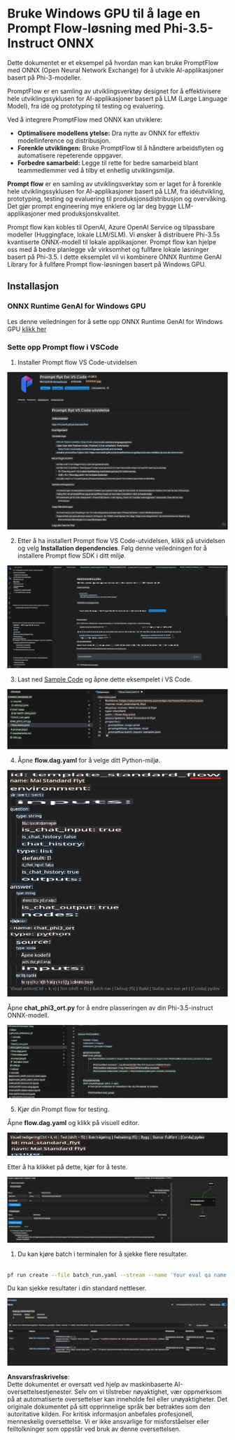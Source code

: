 # Bruke Windows GPU til å lage en Prompt Flow-løsning med Phi-3.5-Instruct ONNX

Dette dokumentet er et eksempel på hvordan man kan bruke PromptFlow med ONNX (Open Neural Network Exchange) for å utvikle AI-applikasjoner basert på Phi-3-modeller.

PromptFlow er en samling av utviklingsverktøy designet for å effektivisere hele utviklingssyklusen for AI-applikasjoner basert på LLM (Large Language Model), fra idé og prototyping til testing og evaluering.

Ved å integrere PromptFlow med ONNX kan utviklere:

- **Optimalisere modellens ytelse:** Dra nytte av ONNX for effektiv modellinference og distribusjon.
- **Forenkle utviklingen:** Bruke PromptFlow til å håndtere arbeidsflyten og automatisere repeterende oppgaver.
- **Forbedre samarbeid:** Legge til rette for bedre samarbeid blant teammedlemmer ved å tilby et enhetlig utviklingsmiljø.

**Prompt flow** er en samling av utviklingsverktøy som er laget for å forenkle hele utviklingssyklusen for AI-applikasjoner basert på LLM, fra idéutvikling, prototyping, testing og evaluering til produksjonsdistribusjon og overvåking. Det gjør prompt engineering mye enklere og lar deg bygge LLM-applikasjoner med produksjonskvalitet.

Prompt flow kan kobles til OpenAI, Azure OpenAI Service og tilpassbare modeller (Huggingface, lokale LLM/SLM). Vi ønsker å distribuere Phi-3.5s kvantiserte ONNX-modell til lokale applikasjoner. Prompt flow kan hjelpe oss med å bedre planlegge vår virksomhet og fullføre lokale løsninger basert på Phi-3.5. I dette eksemplet vil vi kombinere ONNX Runtime GenAI Library for å fullføre Prompt flow-løsningen basert på Windows GPU.

## **Installasjon**

### **ONNX Runtime GenAI for Windows GPU**

Les denne veiledningen for å sette opp ONNX Runtime GenAI for Windows GPU [klikk her](./ORTWindowGPUGuideline.md)

### **Sette opp Prompt flow i VSCode**

1. Installer Prompt flow VS Code-utvidelsen

![pfvscode](../../../../../../translated_images/pfvscode.79f42ae5dd93ed35c19d6d978ae75831fef40e0b8440ee48b893b5a0597d2260.no.png)

2. Etter å ha installert Prompt flow VS Code-utvidelsen, klikk på utvidelsen og velg **Installation dependencies**. Følg denne veiledningen for å installere Prompt flow SDK i ditt miljø.

![pfsetup](../../../../../../translated_images/pfsetup.0c82d99c7760aac29833b37faf4329e67e22279b1c5f37a73724dfa9ebaa32ee.no.png)

3. Last ned [Sample Code](../../../../../../code/09.UpdateSamples/Aug/pf/onnx_inference_pf) og åpne dette eksempelet i VS Code.

![pfsample](../../../../../../translated_images/pfsample.7bf40b133a558d86356dd6bc0e480bad2659d9c5364823dae9b3e6784e6f2d25.no.png)

4. Åpne **flow.dag.yaml** for å velge ditt Python-miljø.

![pfdag](../../../../../../translated_images/pfdag.c5eb356fa3a96178cd594de9a5da921c4bbe646a9946f32aa20d344ccbeb51a0.no.png)

   Åpne **chat_phi3_ort.py** for å endre plasseringen av din Phi-3.5-instruct ONNX-modell.

![pfphi](../../../../../../translated_images/pfphi.fff4b0afea47c92c8481174dbf3092823906fca5b717fc642f78947c3e5bbb39.no.png)

5. Kjør din Prompt flow for testing.

Åpne **flow.dag.yaml** og klikk på visuell editor.

![pfv](../../../../../../translated_images/pfv.7af6ecd65784a98558b344ba69b5ba6233876823fb435f163e916a632394fc1e.no.png)

Etter å ha klikket på dette, kjør for å teste.

![pfflow](../../../../../../translated_images/pfflow.9697e0fda67794bb0cf4b78d52e6f5a42002eec935bc2519933064afbbdd34f0.no.png)

1. Du kan kjøre batch i terminalen for å sjekke flere resultater.

```bash

pf run create --file batch_run.yaml --stream --name 'Your eval qa name'    

```

Du kan sjekke resultater i din standard nettleser.

![pfresult](../../../../../../translated_images/pfresult.972eb57dd5bec646e1aa01148991ba8959897efea396e42cf9d7df259444878d.no.png)

**Ansvarsfraskrivelse**:  
Dette dokumentet er oversatt ved hjelp av maskinbaserte AI-oversettelsestjenester. Selv om vi tilstreber nøyaktighet, vær oppmerksom på at automatiserte oversettelser kan inneholde feil eller unøyaktigheter. Det originale dokumentet på sitt opprinnelige språk bør betraktes som den autoritative kilden. For kritisk informasjon anbefales profesjonell, menneskelig oversettelse. Vi er ikke ansvarlige for misforståelser eller feiltolkninger som oppstår ved bruk av denne oversettelsen.